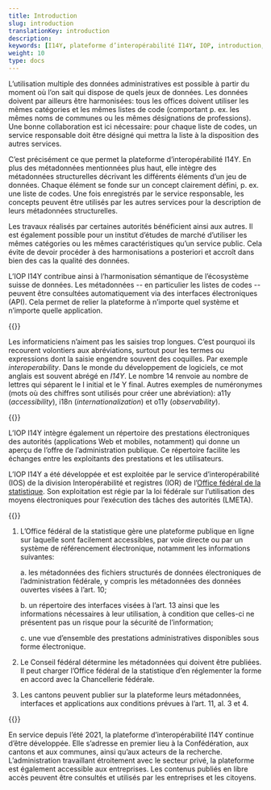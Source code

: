```yaml
---
title: Introduction
slug: introduction
translationKey: introduction
description:
keywords: [I14Y, plateforme d’interopérabilité I14Y, IOP, introduction, interopérabilité, utilisation multiple, Suisse, jeu de données, interface électronique, jeux de données, interfaces électroniques, API, principe once-only, utilisation secondaire de données, harmonisation, standardisation]
weight: 10
type: docs
---
```

L’utilisation multiple des données administratives est possible à partir du moment où l’on sait qui dispose de quels jeux de données. Les données doivent par ailleurs être harmonisées: tous les offices doivent utiliser les mêmes catégories et les mêmes listes de code (comportant p. ex. les mêmes noms de communes ou les mêmes désignations de professions). Une bonne collaboration est ici nécessaire: pour chaque liste de codes, un service responsable doit être désigné qui mettra la liste à la disposition des autres services. 

C’est précisément ce que permet la plateforme d’interopérabilité I14Y. En plus des métadonnées mentionnées plus haut, elle intègre des métadonnées structurelles décrivant les différents éléments d’un jeu de données. Chaque élément se fonde sur un concept clairement défini, p. ex. une liste de codes. Une fois enregistrés par le service responsable, les concepts peuvent être utilisés par les autres services pour la description de leurs métadonnées structurelles. 

Les travaux réalisés par certaines autorités bénéficient ainsi aux autres. Il est également possible pour un institut d’études de marché d’utiliser les mêmes catégories ou les mêmes caractéristiques qu’un service public. Cela évite de devoir procéder à des harmonisations a posteriori et accroît dans bien des cas la qualité des données. 

L’IOP I14Y contribue ainsi à l’harmonisation sémantique de l’écosystème suisse de données. Les métadonnées -- en particulier les listes de codes -- peuvent être consultées automatiquement via des interfaces électroniques (API). Cela permet de relier la plateforme à n’importe quel système et n’importe quelle application. 

{{<alert title="Que signifie I14Y?" color="info">}}

Les informaticiens n’aiment pas les saisies trop longues. C’est pourquoi ils recourent volontiers aux abréviations, surtout pour les termes ou expressions dont la saisie engendre souvent des coquilles. Par exemple _interoperability_. Dans le monde du développement de logiciels, ce mot anglais est souvent abrégé en _I14Y_. Le nombre 14 renvoie au nombre de lettres qui séparent le I initial et le Y final. Autres exemples de numéronymes (mots où des chiffres sont utilisés pour créer une abréviation): a11y (_accessibility_), i18n (_internationalization_) et o11y (_observability_).

{{</alert>}}

L’IOP I14Y intègre également un répertoire des prestations électroniques des autorités (applications Web et mobiles, notamment) qui donne un aperçu de l’offre de l’administration publique. Ce répertoire facilite les échanges entre les exploitants des prestations et les utilisateurs.

L’IOP I14Y a été développée et est exploitée par le service d’interopérabilité (IOS) de la division Interopérabilité et registres (IOR) de l’[Office fédéral de la statistique](https://www.bfs.admin.ch). Son exploitation est régie par la loi fédérale sur l’utilisation des moyens électroniques pour l’exécution des tâches des autorités (LMETA).

{{<card header="Base légale" title="__Art. 14 Plateforme d’interopérabilité__" footer="Loi fédérale sur l’utilisation des moyens électroniques pour l’exécution des tâches des autorités [(LMETA)](https://www.fedlex.admin.ch/eli/fga/2023/787/fr)">}}

1. L’Office fédéral de la statistique gère une plateforme publique en ligne sur laquelle sont facilement accessibles, par voie directe ou par un système de référencement électronique, notamment les informations suivantes:

    a. les métadonnées des fichiers structurés de données électroniques de l’administration fédérale, y compris les métadonnées des données ouvertes visées à l’art. 10;

    b. un répertoire des interfaces visées à l’art. 13 ainsi que les informations nécessaires à leur utilisation, à condition que celles-ci ne présentent pas un risque pour la sécurité de l’information;

    c. une vue d’ensemble des prestations administratives disponibles sous forme électronique.

2. Le Conseil fédéral détermine les métadonnées qui doivent être publiées. Il peut charger l’Office fédéral de la statistique d’en réglementer la forme en accord avec la Chancellerie fédérale.

 3. Les cantons peuvent publier sur la plateforme leurs métadonnées, interfaces et applications aux conditions prévues à l’art. 11, al. 3 et 4.

{{</card>}}

En service depuis l’été 2021, la plateforme d’interopérabilité I14Y continue d’être développée. Elle s’adresse en premier lieu à la Confédération, aux cantons et aux communes, ainsi qu’aux acteurs de la recherche. L’administration travaillant étroitement avec le secteur privé, la plateforme est également accessible aux entreprises. Les contenus publiés en libre accès peuvent être consultés et utilisés par les entreprises et les citoyens.